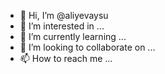 - 👋 Hi, I’m @aliyevaysu
- 👀 I’m interested in ...
- 🌱 I’m currently learning ...
- 💞️ I’m looking to collaborate on ...
- 📫 How to reach me ...

<!---
aliyevaysu/aliyevaysu is a ✨ special ✨ repository because its `README.md` (this file) appears on your GitHub profile.
You can click the Preview link to take a look at your changes.
--->

